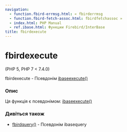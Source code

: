 ```yaml
---
navigation:
  - function.fbird-errmsg.html: « fbirderrmsg
  - function.fbird-fetch-assoc.html: fbirdfetchassoc »
  - index.html: PHP Manual
  - ref.ibase.html: Функции Firebird/InterBase
title: fbirdexecute
---
```

# fbirdexecute

(PHP 5, PHP 7 < 7.4.0)

fbirdexecute - Псевдонім [ibaseexecute()](function.ibase-execute.html)

### Опис

Ця функція є псевдонімом: [ibaseexecute()](function.ibase-execute.html)

### Дивіться також

-   [fbirdquery()](function.fbird-query.html) - Псевдонім ibasequery
